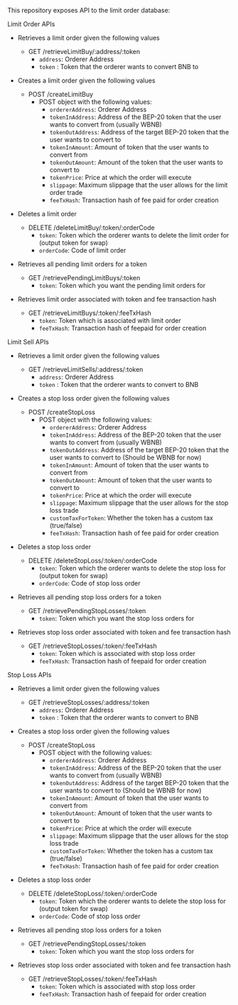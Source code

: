 This repository exposes API to the limit order database:

Limit Order APIs
- Retrieves a limit order given the following values
    - GET /retrieveLimitBuy/:address/:token
        - `address`: Orderer Address
        - `token` : Token that the orderer wants to convert BNB to
- Creates a limit order given the following values
    - POST /createLimitBuy
        - POST object with the following values:
            - `ordererAddress`: Orderer Address
            - `tokenInAddress`: Address of the BEP-20 token that the user wants to convert from (usually WBNB)
            - `tokenOutAddress`: Address of the target BEP-20 token that the user wants to convert to
            - `tokenInAmount`: Amount of token that the user wants to convert from
            - `tokenOutAmount`: Amount of the token that the user wants to convert to
            - `tokenPrice`: Price at which the order will execute
            - `slippage`: Maximum slippage that the user allows for the limit order trade
            - `feeTxHash`: Transaction hash of fee paid for order creation
- Deletes a limit order
    - DELETE /deleteLimitBuy/:token/:orderCode
        - `token`: Token which the orderer wants to delete the limit order for (output token for swap)
        - `orderCode`: Code of limit order

- Retrieves all pending limit orders for a token
    - GET /retrievePendingLimitBuys/:token
        - `token`: Token which you want the pending limit orders for

- Retrieves limit order associated with token and fee transaction hash
    - GET /retrieveLimitBuys/:token/:feeTxHash
        - `token`: Token which is associated with limit order
        - `feeTxHash`: Transaction hash of feepaid for order creation

Limit Sell APIs
- Retrieves a limit order given the following values
    - GET /retrieveLimitSells/:address/:token
        - `address`: Orderer Address
        - `token` : Token that the orderer wants to convert to BNB
    
- Creates a stop loss order given the following values
    - POST /createStopLoss
        - POST object with the following values:
            - `ordererAddress`: Orderer Address
            - `tokenInAddress`: Address of the BEP-20 token that the user wants to convert from (usually WBNB)
            - `tokenOutAddress`: Address of the target BEP-20 token that the user wants to convert to (Should be WBNB for now)
            - `tokenInAmount`: Amount of token that the user wants to convert from
            - `tokenOutAmount`: Amount of token that the user wants to convert to
            - `tokenPrice`: Price at which the order will execute
            - `slippage`: Maximum slippage that the user allows for the stop loss trade
            - `customTaxForToken`: Whether the token has a custom tax (true/false)
            - `feeTxHash`: Transaction hash of fee paid for order creation
        
- Deletes a stop loss order
    - DELETE /deleteStopLoss/:token/:orderCode
        - `token`: Token which the orderer wants to delete the stop loss for (output token for swap)
        - `orderCode`: Code of stop loss order

- Retrieves all pending stop loss orders for a token
    - GET /retrievePendingStopLosses/:token
        - `token`: Token which you want the stop loss orders for

- Retrieves stop loss order associated with token and fee transaction hash
    - GET /retrieveStopLosses/:token/:feeTxHash
        - `token`: Token which is associated with stop loss order
        - `feeTxHash`: Transaction hash of feepaid for order creation

Stop Loss APIs
- Retrieves a limit order given the following values
    - GET /retrieveStopLosses/:address/:token
        - `address`: Orderer Address
        - `token` : Token that the orderer wants to convert to BNB
    
- Creates a stop loss order given the following values
    - POST /createStopLoss
        - POST object with the following values:
            - `ordererAddress`: Orderer Address
            - `tokenInAddress`: Address of the BEP-20 token that the user wants to convert from (usually WBNB)
            - `tokenOutAddress`: Address of the target BEP-20 token that the user wants to convert to (Should be WBNB for now)
            - `tokenInAmount`: Amount of token that the user wants to convert from
            - `tokenOutAmount`: Amount of token that the user wants to convert to
            - `tokenPrice`: Price at which the order will execute
            - `slippage`: Maximum slippage that the user allows for the stop loss trade
            - `customTaxForToken`: Whether the token has a custom tax (true/false)
            - `feeTxHash`: Transaction hash of fee paid for order creation
        
- Deletes a stop loss order
    - DELETE /deleteStopLoss/:token/:orderCode
        - `token`: Token which the orderer wants to delete the stop loss for (output token for swap)
        - `orderCode`: Code of stop loss order

- Retrieves all pending stop loss orders for a token
    - GET /retrievePendingStopLosses/:token
        - `token`: Token which you want the stop loss orders for

- Retrieves stop loss order associated with token and fee transaction hash
    - GET /retrieveStopLosses/:token/:feeTxHash
        - `token`: Token which is associated with stop loss order
        - `feeTxHash`: Transaction hash of feepaid for order creation